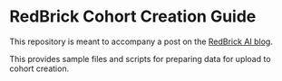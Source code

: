 # RedBrick Cohort Creation Guide

This repository is meant to accompany a post on the [RedBrick AI blog](https://blog.redbrickai.com).

This provides sample files and scripts for preparing data for upload to cohort creation.
